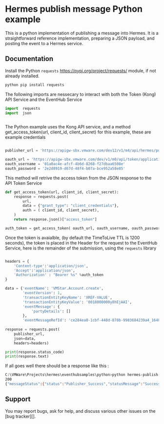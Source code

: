Hermes publish message Python example
===================

This is a python implementation of publishing a message into Hermes.
It is a straightforward  reference implementation, preparing a JSON payload, and posting the event to a Hermes service.

Documentation
-------------

Install the Python `requests` https://pypi.org/project/requests/ module, if not already installed.
```bash
python pip install requests
```

The following imports are nessecary to interact with both the Token (Kong) API Service and the EventHub Service
```python
import  requests
import  json
 
```
The Python example uses the Kong API service, and a method get_access_token(url, client_id, client_secret)
for this example, these are example credentials

```python

publisher_url = 'https://apigw-sbx.vmware.com/dev12/v1/m4/api/hermes/publisher/hermes/integration/test'

oauth_url = 'https://apigw-sbx.vmware.com/dev/v1/m0/api/token/application'
oauth_username = '01a0ac4e-afcf-4b6d-8268-f27dbaa6508e'
oauth_password = '2e2d8919-d67d-48f4-b07a-bce952a58e05'

```
This method will retrive the access token from the JSON response to the API Token Service  

```python
def get_access_token(url, client_id, client_secret):
    response = requests.post(
        url,
        data = {"grant_type": "client_credentials"},
        auth = ( client_id, client_secret),
    )
    return response.json()["access_token"]

auth_token = get_access_token( oauth_url, oauth_username, oauth_password)
```

Once the token is avaialble, (by default the TimeToLive TTL is 1200 seconds), the token is placed in the 
Header for the request to the EventHub Service, here is the remainder of the submission, using the `requests`
library

```python

headers = {
    'Content-type':'application/json', 
    'Accept':'application/json',
    'Authorization' : "Bearer %s" %auth_token
}

data = {'eventName': 'VMStar.Account.create',
        'eventVersion': 1,
        'transactionEntityKeyName': 'XREF-VALUE',
        'transactionEntityKeyValue': '0018000000y8hEjAAI',
        'eventMessage': {
            'partyDetails': []
        },
        'eventMessageRefId': 'ce284ea0-1cbf-448d-878b-9983684239a4_1648117783021_1'}
        
response = requests.post(
    publisher_url, 
    json=data, 
    headers=headers)

print(response.status_code)
print(response.text)
```
If all goes well there should be a response like this :
```bash
C:\VMWare\Projects\hermes\eventhubsamples\python>python hermes-publish-message-example.py
200
{"messageStatus":{"status":"Publisher_Success","statusMessage":"Successfully published the message","msgRefID":"c1824826-69e3-403e-89b7-4deaba922516"}}
```

Support
-------
You may report bugs, ask for help, and discuss various other issues on the [bug tracker][].


